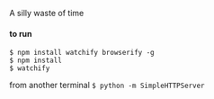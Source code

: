 A silly waste of time

#### to run
```
$ npm install watchify browserify -g
$ npm install
$ watchify
```

from another terminal
`$ python -m SimpleHTTPServer`
